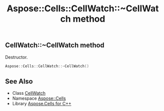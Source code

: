 ﻿---
title: Aspose::Cells::CellWatch::~CellWatch method
linktitle: ~CellWatch
second_title: Aspose.Cells for C++ API Reference
description: 'Aspose::Cells::CellWatch::~CellWatch method. Destructor in C++.'
type: docs
weight: 200
url: /cpp/aspose.cells/cellwatch/~cellwatch/
---
## CellWatch::~CellWatch method


Destructor.

```cpp
Aspose::Cells::CellWatch::~CellWatch()
```

## See Also

* Class [CellWatch](../)
* Namespace [Aspose::Cells](../../)
* Library [Aspose.Cells for C++](../../../)
